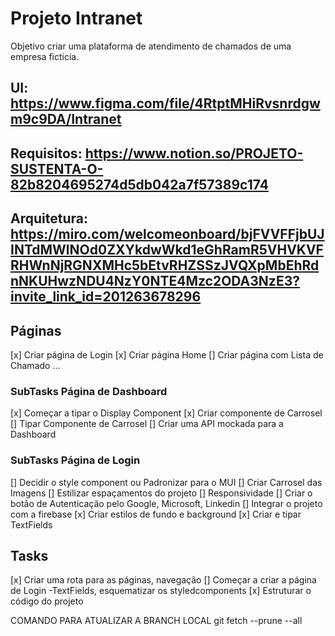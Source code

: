 # Projeto  Intranet

Objetivo criar uma plataforma de atendimento de chamados de uma empresa ficticia.
## UI: https://www.figma.com/file/4RtptMHiRvsnrdgwm9c9DA/Intranet
## Requisitos: https://www.notion.so/PROJETO-SUSTENTA-O-82b8204695274d5db042a7f57389c174
## Arquitetura: https://miro.com/welcomeonboard/bjFVVFFjbUJINTdMWlNOd0ZXYkdwWkd1eGhRamR5VHVKVFRHWnNjRGNXMHc5bEtvRHZSSzJVQXpMbEhRdnNKUHwzNDU4NzY0NTE4Mzc2ODA3NzE3?invite_link_id=201263678296

## Páginas
[x] Criar página de Login
[x] Criar página Home
[] Criar página com  Lista de Chamado
...
### SubTasks Página de Dashboard
[x] Começar a tipar o Display Component
[x] Criar componente de Carrosel
[] Tipar Componente de Carrosel
[] Criar uma API mockada para a Dashboard
### SubTasks Página de Login
[] Decidir o style component ou Padronizar para o MUI
[] Criar  Carrosel das Imagens
[] Estilizar espaçamentos do projeto
[] Responsividade
[] Criar o botão de Autenticação pelo Google, Microsoft, Linkedin
[] Integrar o projeto com a firebase
[x] Criar estilos de fundo  e background
[x] Criar e tipar TextFields

## Tasks
[x] Criar uma rota para as páginas, navegação
[] Começar a criar a página de Login -TextFields, esquematizar os styledcomponents
[x] Estruturar o código do projeto

COMANDO PARA ATUALIZAR A  BRANCH LOCAL
git fetch --prune --all